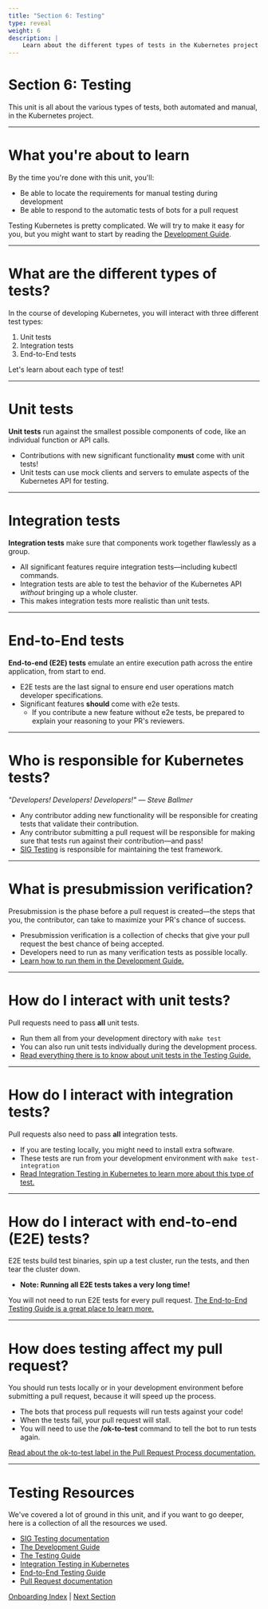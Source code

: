 ```yaml
---
title: "Section 6: Testing"
type: reveal
weight: 6
description: |
    Learn about the different types of tests in the Kubernetes project and how to run them.
---
```


# Section 6: Testing

This unit is all about the various types of tests, both automated and manual, in the Kubernetes project. 

---

# What you're about to learn

By the time you're done with this unit, you'll:

* Be able to locate the requirements for manual testing during development
* Be able to respond to the automatic tests of bots for a pull request

Testing Kubernetes is pretty complicated. We will try to make it easy for you, but you might want to start by reading the [Development Guide](https://github.com/kubernetes/community/blob/master/contributors/devel/development.md).

---

# What are the different types of tests?

In the course of developing Kubernetes, you will interact with three different test types:

1. Unit tests
2. Integration tests
3. End-to-End tests

Let's learn about each type of test!

---

# Unit tests

**Unit tests** run against the smallest possible components of code, like an individual function or API calls.

* Contributions with new significant functionality **must** come with unit tests!
* Unit tests can use mock clients and servers to emulate aspects of the Kubernetes API for testing.

---

# Integration tests

**Integration tests** make sure that components work together flawlessly as a group.

* All significant features require integration tests—including kubectl commands.
* Integration tests are able to test the behavior of the Kubernetes API _without_ bringing up a whole cluster.
* This makes integration tests more realistic than unit tests.

---

# End-to-End tests

**End-to-end (E2E) tests** emulate an entire execution path across the entire application, from start to end.

* E2E tests are the last signal to ensure end user operations match developer specifications.
* Significant features **should** come with e2e tests.
  * If you contribute a new feature without e2e tests, be prepared to explain your reasoning to your PR's reviewers.

---

# Who is responsible for Kubernetes tests?

*"Developers! Developers! Developers!" — Steve Ballmer*

* Any contributor adding new functionality will be responsible for creating tests that validate their contribution.
* Any contributor submitting a pull request will be responsible for making sure that tests run against their contribution—and pass!
* [SIG Testing](https://github.com/kubernetes/community/tree/master/contributors/devel/sig-testing) is responsible for maintaining the test framework.

---

# What is presubmission verification?

Presubmission is the phase before a pull request is created—the steps that you, the contributor, can take to maximize your PR's chance of success.

* Presubmission verification is a collection of checks that give your pull request the best chance of being accepted.
* Developers need to run as many verification tests as possible locally.
* [Learn how to run them in the Development Guide.](https://github.com/kubernetes/community/blob/master/contributors/devel/development.md#presubmission-verification)

---

# How do I interact with unit tests?

Pull requests need to pass **all** unit tests.

* Run them all from your development directory with `make test`
* You can also run unit tests individually during the development process.
* [Read everything there is to know about unit tests in the Testing Guide.](https://github.com/kubernetes/community/blob/master/contributors/devel/sig-testing/testing.md#unit-tests)

---

# How do I interact with integration tests?

Pull requests also need to pass **all** integration tests.

* If you are testing locally, you might need to install extra software.
* These tests are run from your development environment with `make test-integration`
* [Read Integration Testing in Kubernetes to learn more about this type of test.](https://github.com/kubernetes/community/blob/master/contributors/devel/sig-testing/integration-tests.md)

---

# How do I interact with end-to-end (E2E) tests?

E2E tests build test binaries, spin up a test cluster, run the tests, and then tear the cluster down.

- **Note: Running all E2E tests takes a very long time!**

You will not need to run E2E tests for every pull request. [The End-to-End Testing Guide is a great place to learn more.](https://github.com/kubernetes/community/blob/master/contributors/devel/sig-testing/e2e-tests.md)

---

# How does testing affect my pull request?

You should run tests locally or in your development environment before submitting a pull request, because it will speed up the process.

* The bots that process pull requests will run tests against your code!
* When the tests fail, your pull request will stall.
* You will need to use the **/ok-to-test** command to tell the bot to run tests again.

[Read about the ok-to-test label in the Pull Request Process documentation.](https://www.kubernetes.dev/docs/guide/pull-requests/#more-about-ok-to-test)

---

# Testing Resources

We've covered a lot of ground in this unit, and if you want to go deeper, here is a collection of all the resources we used.

* [SIG Testing documentation](https://github.com/kubernetes/community/tree/master/contributors/devel/sig-testing)
* [The Development Guide](https://github.com/kubernetes/community/blob/master/contributors/devel/development.md#presubmission-verification)
* [The Testing Guide](https://github.com/kubernetes/community/blob/master/contributors/devel/sig-testing/testing.md#unit-tests)
* [Integration Testing in Kubernetes](https://github.com/kubernetes/community/blob/master/contributors/devel/sig-testing/integration-tests.md)
* [End-to-End Testing Guide](https://github.com/kubernetes/community/blob/master/contributors/devel/sig-testing/e2e-tests.md)
* [Pull Request documentation](https://www.kubernetes.dev/docs/guide/pull-requests/#more-about-ok-to-test)

<div class="bottom-nav">
    <a href="/docs/onboarding">Onboarding Index</a> | <a href="../07-code-review/">Next Section</a>
</div>
